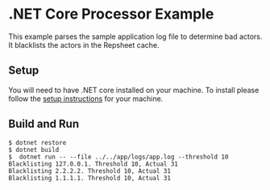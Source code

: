 # .NET Core Processor Example

This example parses the sample application log file to determine bad
actors. It blacklists the actors in the Repsheet cache.

## Setup

You will need to have .NET core installed on your machine. To install
please follow
the [setup instructions](https://www.microsoft.com/net/core) for
your machine.

## Build and Run

```
$ dotnet restore
$ dotnet build
$  dotnet run -- --file ../../app/logs/app.log --threshold 10
Blacklisting 127.0.0.1. Threshold 10, Actual 31
Blacklisting 2.2.2.2. Threshold 10, Actual 31
Blacklisting 1.1.1.1. Threshold 10, Actual 31
```
